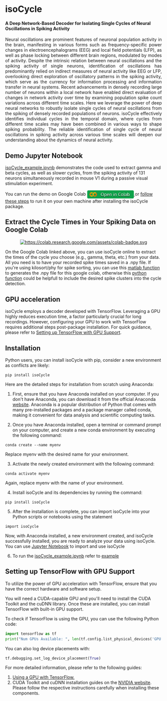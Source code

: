 # isoCycle
#### A Deep Network-Based Decoder for Isolating Single Cycles of Neural Oscillations in Spiking Activity

<p align="justify">
Neural oscillations are prominent features of neuronal population activity in the brain, manifesting in various forms such as frequency-specific power changes in electroencephalograms (EEG) and local field potentials (LFP), as well as phase locking between different brain regions, modulated by modes of activity. Despite the intrinsic relation between neural oscillations and the spiking activity of single neurons, identification of oscillations has predominantly relied on indirect measures of neural activity like EEG or LFP, overlooking direct exploration of oscillatory patterns in the spiking activity, which serve as the currency for information processing and information transfer in neural systems. Recent advancements in densely recording large number of neurons within a local network have enabled direct evaluation of changes in network activity over time by examining population spike count variations across different time scales. Here we leverage the power of deep neural networks to robustly isolate single cycles of neural oscillations from the spiking of densely recorded populations of neurons. isoCycle effectively identifies individual cycles in the temporal domain, where cycles from different time scales may have been combined in various ways to shape spiking probability. The reliable identification of single cycle of neural oscillations in spiking activity across various time scales will deepen our understanding about the dynamics of neural activity.
</p>

## Demo Jupyter Notebook
<!--  -->
[isoCycle_example.ipynb](https://github.com/esiabri/isoCycle/blob/main/isoCycle_example.ipynb) demonstrates the code used to extract gamma and beta cycles, as well as slower cycles, from the spiking activity of 131 neurons simultaneously recorded in mouse V1 during a passive visual stimulation experiment.</p>

You can run the demo on Google Colab <a class="new-tab-link" href="https://colab.research.google.com/github/esiabri/isoCycle/blob/main/isoCycle_example_Colab.ipynb" target="_blank" style="pointer-events: none;">
  <img alt="https://github.com/esiabri/isoCycle/blob/main/isoCycle/files/colab-badge_green.svg" src="https://github.com/esiabri/isoCycle/blob/main/isoCycle/files/colab-badge_green.svg" align="center" style="pointer-events: auto;" width="150px"/>
</a> or [follow these steps](https://github.com/esiabri/isoCycle/tree/main/isoCycle/example) to run it on your own machine after installing the isoCycle package.

## Extract the Cycle Times in Your Spiking Data on Google Colab
<p align="center">
<a class="new-tab-link" href="https://colab.research.google.com/github/esiabri/isoCycle/blob/main/isoCycle_yourData_Colab.ipynb" target="_blank" style="pointer-events: none;">
  <img alt="https://colab.research.google.com/assets/colab-badge.svg" src="https://colab.research.google.com/assets/colab-badge.svg" align="center" style="pointer-events: auto;" width="250px"/>
</a>

On the Google Colab linked above, you can use isoCycle online to extract the times of the cycle you choose (e.g., gamma, theta, etc.) from your data. All you need is to have your recorded spike times saved in a .npy file. If you're using kilosort/phy for spike sorting, you can use this [matlab function](https://github.com/esiabri/isoCycle/blob/main/isoCycle/files/isoCycleInput_build.m) to generates the .npy file for this google colab, otherwise this [python function](https://github.com/esiabri/isoCycle/blob/main/isoCycle/decoder.py#L646) could be helpfull to include the desired spike clusters into the cycle detection.</p>

## GPU acceleration
isoCycle employs a decoder developed with TensorFlow. Leveraging a GPU highly reduces execution time, a factor particularly crucial for long recordings. However, configuring your GPU to work with TensorFlow requires additional steps post-package installation. For quick guidance, please refer to [Setting up TensorFlow with GPU Support](#setting-up-tensorflow-with-gpu-support). 
    
## Installation
<p>
Python users, you can install isoCycle with pip, consider a new environment as conflicts are likely:

```buildoutcfg
pip install isoCycle
```

Here are the detailed steps for installation from scratch using Anaconda:

1. First, ensure that you have Anaconda installed on your computer. If you don't have Anaconda, you can download it from the official Anaconda [website](https://www.anaconda.com/downloads). Anaconda is a popular distribution of Python that comes with many pre-installed packages and a package manager called conda, making it convenient for data analysis and scientific computing tasks.

2. Once you have Anaconda installed, open a terminal or command prompt on your computer, and create a new conda environment by executing the following command:
```buildoutcfg
conda create --name myenv
```
Replace myenv with the desired name for your environment.

3. Activate the newly created environment with the following command:
```buildoutcfg
conda activate myenv
```
Again, replace myenv with the name of your environment.

4. Install isoCycle and its dependencies by running the command:
```buildoutcfg
pip install isoCycle
```
5. After the installation is complete, you can import isoCycle into your Python scripts or notebooks using the statement
```buildoutcfg
import isoCycle
```

Now, with Anaconda installed, a new environment created, and isoCycle successfully installed, you are ready to analyze your data using isoCycle. You can use [Jupyter Notebook](https://jupyter.org/try-jupyter/retro/notebooks/?path=notebooks/Intro.ipynb) to import and use isoCycle
  
6. To run the [isoCycle_example.ipynb](https://github.com/esiabri/isoCycle/blob/main/isoCycle_example.ipynb) refer to [example](https://github.com/esiabri/isoCycle/tree/main/isoCycle/example)
</p>

## Setting up TensorFlow with GPU Support

To utilize the power of GPU acceleration with TensorFlow, ensure that you have the correct hardware and software setup. 

You will need a CUDA-capable GPU and you'll need to install the CUDA Toolkit and the cuDNN library. Once these are installed, you can install TensorFlow with built-in GPU support.

To check if TensorFlow is using the GPU, you can use the following Python code:

```python
import tensorflow as tf
print("Num GPUs Available: ", len(tf.config.list_physical_devices('GPU')))
```
  
You can also log device placements with:
  
```python
tf.debugging.set_log_device_placement(True)
```
  
For more detailed information, please refer to the following guides:

1. [Using a GPU with TensorFlow.](https://www.tensorflow.org/guide/gpu)
2. CUDA Toolkit and cuDNN installation guides on the [NVIDIA website](https://developer.nvidia.com/cuda-toolkit).
Please follow the respective instructions carefully when installing these components.
